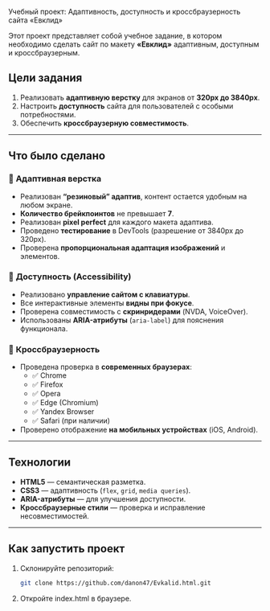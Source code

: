  Учебный проект: Адаптивность, доступность и кроссбраузерность сайта «Евклид»

Этот проект представляет собой учебное задание, в котором необходимо сделать сайт по макету **«Евклид»** адаптивным, доступным и кроссбраузерным.

## Цели задания
1. Реализовать **адаптивную верстку** для экранов от **320px до 3840px**.
2. Настроить **доступность** сайта для пользователей с особыми потребностями.
3. Обеспечить **кроссбраузерную совместимость**.

---

## Что было сделано

### 🔹 **Адаптивная верстка**
- Реализован **“резиновый” адаптив**, контент остается удобным на любом экране.
- **Количество брейкпоинтов** не превышает **7**.
- Реализован **pixel perfect** для каждого макета адаптива.
- Проведено **тестирование** в DevTools (разрешение от 3840px до 320px).
- Проверена **пропорциональная адаптация изображений** и элементов.

### 🔹 **Доступность (Accessibility)**
- Реализовано **управление сайтом с клавиатуры**.
- Все интерактивные элементы **видны при фокусе**.
- Проверена совместимость с **скринридерами** (NVDA, VoiceOver).
- Использованы **ARIA-атрибуты** (`aria-label`) для пояснения функционала.

### 🔹 **Кроссбраузерность**
- Проведена проверка в **современных браузерах**:
  - ✅ Chrome
  - ✅ Firefox
  - ✅ Opera
  - ✅ Edge (Chromium)
  - ✅ Yandex Browser
  - ✅ Safari (при наличии)
- Проверено отображение **на мобильных устройствах** (iOS, Android).

---

## Технологии
- **HTML5** — семантическая разметка.
- **CSS3** — адаптивность (`flex`, `grid`, `media queries`).
- **ARIA-атрибуты** — для улучшения доступности.
- **Кроссбраузерные стили** — проверка и исправление несовместимостей.

---

## Как запустить проект
1. Склонируйте репозиторий:
   ```sh
   git clone https://github.com/danon47/Evkalid.html.git
2. Откройте index.html в браузере.
